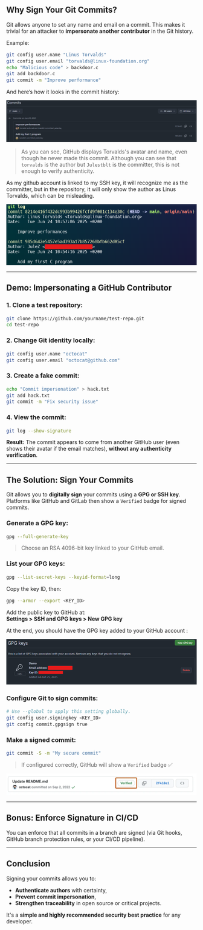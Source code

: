 ## Why Sign Your Git Commits?

Git allows anyone to set any name and email on a commit. This makes it trivial for an attacker to **impersonate another contributor** in the Git history.

Example:

```bash
git config user.name "Linus Torvalds"
git config user.email "torvalds@linux-foundation.org"
echo "Malicious code" > backdoor.c
git add backdoor.c
git commit -m "Improve performance"
```

And here’s how it looks in the commit history:

![Impersonation example](/static/commits-signing/impersonated-commit.png)

> As you can see, GitHub displays Torvalds's avatar and name, even though he never made this commit. Although you can see that `torvalds` is the author but `Julestblt` is the committer, this is not enough to verify authenticity.

As my github account is linked to my SSH key, it will recognize me as the committer, but in the repository, it will only show the author as Linus Torvalds, which can be misleading.

![Git log history](/static/commits-signing/git-log-history.png)

---

## Demo: Impersonating a GitHub Contributor

### 1. Clone a test repository:

```bash
git clone https://github.com/yourname/test-repo.git
cd test-repo
```

### 2. Change Git identity locally:

```bash
git config user.name "octocat"
git config user.email "octocat@github.com"
```

### 3. Create a fake commit:

```bash
echo "Commit impersonation" > hack.txt
git add hack.txt
git commit -m "Fix security issue"
```

### 4. View the commit:

```bash
git log --show-signature
```

**Result:** The commit appears to come from another GitHub user (even shows their avatar if the email matches), **without any authenticity verification**.

---

## The Solution: Sign Your Commits

Git allows you to **digitally sign** your commits using a **GPG or SSH key**. Platforms like GitHub and GitLab then show a `Verified` badge for signed commits.

### Generate a GPG key:

```bash
gpg --full-generate-key
```

> Choose an RSA 4096-bit key linked to your GitHub email.

### List your GPG keys:

```bash
gpg --list-secret-keys --keyid-format=long
```

Copy the key ID, then:

```bash
gpg --armor --export <KEY_ID>
```

Add the public key to GitHub at:  
**Settings > SSH and GPG keys > New GPG key**

At the end, you should have the GPG key added to your GitHub account :

![GPG key added to GitHub](/static/commits-signing/gpg-github.png)

### Configure Git to sign commits:

```bash
# Use --global to apply this setting globally.
git config user.signingkey <KEY_ID>
git config commit.gpgsign true
```

### Make a signed commit:

```bash
git commit -S -m "My secure commit"
```

> If configured correctly, GitHub will show a `Verified` badge ✅

![Verified commit](/static/commits-signing/verified-commit.webp)

---

## Bonus: Enforce Signature in CI/CD

You can enforce that all commits in a branch are signed (via Git hooks, GitHub branch protection rules, or your CI/CD pipeline).

---

## Conclusion

Signing your commits allows you to:

- **Authenticate authors** with certainty,
- **Prevent commit impersonation**,
- **Strengthen traceability** in open source or critical projects.

It's a **simple and highly recommended security best practice** for any developer.
